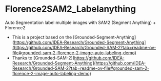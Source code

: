 # Florence2SAM2_Labelanything
Auto Segmentation label multiple images with SAM2 (Segment Anything) + Florence2

- This is a project based on the [Grounded-Segment-Anything](https://github.com/IDEA-Research/Grounded-Segment-Anything](https://github.com/IDEA-Research/Grounded-SAM-2?tab=readme-ov-file#grounded-sam-2-florence-2-image-auto-labeling-demo)
- Thanks to [Grounded-SAM-2](https://github.com/IDEA-Research/Grounded-Segment-Anything](https://github.com/IDEA-Research/Grounded-SAM-2?tab=readme-ov-file#grounded-sam-2-florence-2-image-auto-labeling-demo) 

